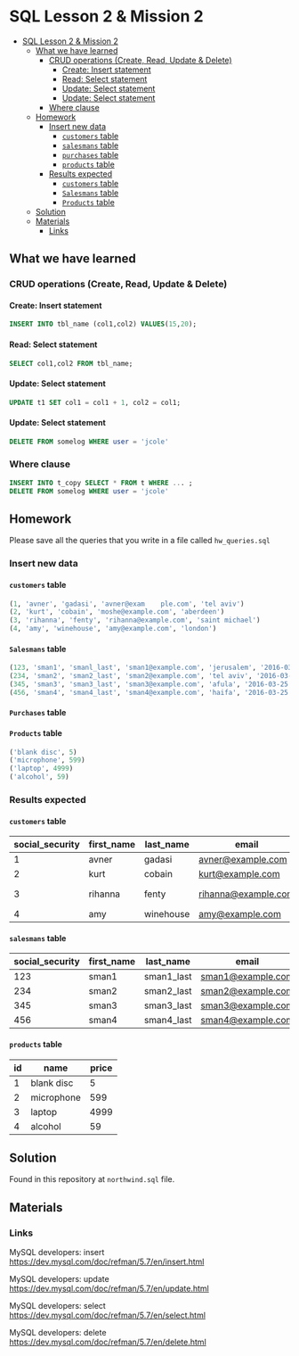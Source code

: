 # SQL Lesson 2 &amp; Mission 2

- [SQL Lesson 2 &amp; Mission 2](#sql-lesson-2--amp--mission-2)
  * [What we have learned](#what-we-have-learned)
    + [CRUD operations (Create, Read, Update &amp; Delete)](#crud-operations--create--read--update--amp--delete-)
      - [Create: Insert statement](#create--insert-statement)
      - [Read: Select statement](#read--select-statement)
      - [Update: Select statement](#update--select-statement)
      - [Update: Select statement](#update--select-statement-1)
    + [Where clause](#where-clause)
  * [Homework](#homework)
    + [Insert new data](#insert-new-data)
      - [`customers` table](#-customers--table)
      - [`salesmans` table](#salesmans-table)
      - [`purchases` table](#purchases-table)
      - [`products` table](#products-table)
    + [Results expected](#results-expected)
      - [`customers` table](#-customers--table-1)
      - [`Salesmans` table](#salesmans-table-1)
      - [`Products` table](#products-table-1)
  * [Solution](#solution)
  * [Materials](#materials)
    + [Links](#links)

## What we have learned
### CRUD operations (Create, Read, Update &amp; Delete)
#### Create: Insert statement
```sql
INSERT INTO tbl_name (col1,col2) VALUES(15,20);
```

#### Read: Select statement
```sql
SELECT col1,col2 FROM tbl_name;
```

#### Update: Select statement
```sql
UPDATE t1 SET col1 = col1 + 1, col2 = col1;
```

#### Update: Select statement
```sql
DELETE FROM somelog WHERE user = 'jcole'
```

### Where clause
```sql
INSERT INTO t_copy SELECT * FROM t WHERE ... ;
DELETE FROM somelog WHERE user = 'jcole'
```

## Homework
Please save all the queries that you write in a file called `hw_queries.sql`
### Insert new data
#### `customers` table
```sql
(1, 'avner', 'gadasi', 'avner@exam    ple.com', 'tel aviv')
(2, 'kurt', 'cobain', 'moshe@example.com', 'aberdeen')
(3, 'rihanna', 'fenty', 'rihanna@example.com', 'saint michael')
(4, 'amy', 'winehouse', 'amy@example.com', 'london')
```

#### `Salesmans` table
```sql
(123, 'sman1', 'smanl_last', 'sman1@example.com', 'jerusalem', '2016-03-25')
(234, 'sman2', 'sman2_last', 'sman2@example.com', 'tel aviv', '2016-03-25')
(345, 'sman3', 'sman3_last', 'sman3@example.com', 'afula', '2016-03-25')
(456, 'sman4', 'sman4_last', 'sman4@example.com', 'haifa', '2016-03-25')
```

#### `Purchases` table

#### `Products` table
```sql 
('blank disc', 5)
('microphone', 599)
('laptop', 4999)
('alcohol', 59)
```

### Results expected
#### `customers` table
| social_security | first_name    | last_name | email               | city          |
| -------------   | ------------- |---------- | -------------       | ---------     |
| 1               | avner         | gadasi    | avner@example.com   | tel aviv      |
| 2               | kurt          | cobain    | kurt@example.com    | aberdeen      |
| 3               | rihanna       | fenty     | rihanna@example.com | saint michael |
| 4               | amy           | winehouse | amy@example.com     | london        |

#### `salesmans` table
| social_security | first_name  | last_name  | email             | city       | start_of_work_date |
| -------------   | ----------- |----------  | -------------     | ---------  | ---------------    |
| 123             | sman1       | sman1_last | sman1@example.com | jerusalem  | 2016-03-25         |
| 234             | sman2       | sman2_last | sman2@example.com | tel aviv   | 2012-07-14         |
| 345             | sman3       | sman3_last | sman3@example.com | afula      | 2013-02-12         |
| 456             | sman4       | sman4_last | sman4@example.com | london     | 2012-08-29         |

#### `products` table
| id  | name          | price  |
| --- | ------------- |------- |
| 1   | blank disc    | 5      |
| 2   | microphone    | 599    |
| 3   | laptop        | 4999   |
| 4   | alcohol       | 59     |

## Solution
Found in this repository at `northwind.sql` file.

## Materials
### Links
MySQL developers: insert
https://dev.mysql.com/doc/refman/5.7/en/insert.html

MySQL developers: update
https://dev.mysql.com/doc/refman/5.7/en/update.html

MySQL developers: select
https://dev.mysql.com/doc/refman/5.7/en/select.html

MySQL developers: delete
https://dev.mysql.com/doc/refman/5.7/en/delete.html